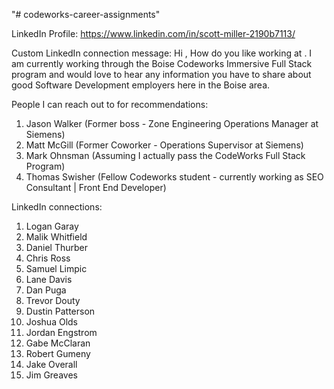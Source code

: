 "# codeworks-career-assignments" 

LinkedIn Profile:
https://www.linkedin.com/in/scott-miller-2190b7113/

Custom LinkedIn connection message:
Hi <Name>,
How do you like working at <company>.  I am currently working through the Boise Codeworks Immersive Full Stack program and would love to hear any information you have to share about good Software Development employers here in the Boise area.
  
People I can reach out to for recommendations:
1. Jason Walker (Former boss - Zone Engineering Operations Manager at Siemens)
2. Matt McGill (Former Coworker - Operations Supervisor at Siemens)
3. Mark Ohnsman (Assuming I actually pass the CodeWorks Full Stack Program)
4. Thomas Swisher (Fellow Codeworks student - currently working as SEO Consultant | Front End Developer)

LinkedIn connections:
1. Logan Garay
2. Malik Whitfield
3. Daniel Thurber
4. Chris Ross
5. Samuel Limpic
6. Lane Davis
7. Dan Puga
8. Trevor Douty
9. Dustin Patterson
10. Joshua Olds
11. Jordan Engstrom
12. Gabe McClaran
13. Robert Gumeny
14. Jake Overall
15. Jim Greaves


